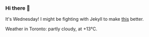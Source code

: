 ### Hi there :wave:

It's Wednesday! I might be fighting with Jekyll to make [this](https://swissclubto.github.io) better.

Weather in Toronto: partly cloudy, at +13°C.
